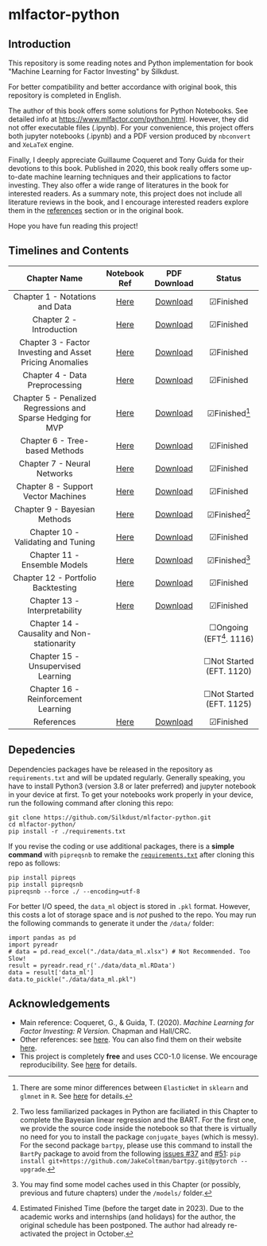 # mlfactor-python

## Introduction
This repository is some reading notes and Python implementation for book "Machine Learning for Factor Investing" by Silkdust.

For better compatibility and better accordance with original book, this repository is completed in English. 

The author of this book offers some solutions for Python Notebooks. See detailed info at https://www.mlfactor.com/python.html. However, they did not offer executable files (.ipynb). For your convenience, this project offers both jupyter notebooks (.ipynb) and a PDF version produced by `nbconvert` and `XeLaTeX` engine.

Finally, I deeply appreciate Guillaume Coqueret and Tony Guida for their devotions to this book. Published in 2020, this book really offers some up-to-date machine learning techniques and their applications to factor investing. They also offer a wide range of literatures in the book for interested readers. As a summary note, this project does not include all literature reviews in the book, and I encourage interested readers explore them in the [references](https://github.com/Silkdust/mlfactor-python/blob/main/REFERENCES.md) section or in the original book.

Hope you have fun reading this project!

## Timelines and Contents
|  Chapter Name  | Notebook Ref | PDF Download | Status |
|  :--:  | :--:  | :--: | :--: |
| Chapter 1 - Notations and Data | [Here](https://github.com/Silkdust/mlfactor-python/blob/main/Chapter1-Notations.ipynb) | [Download](https://github.com/Silkdust/mlfactor-python/raw/main/notes-pdfver/Chapter1-Notations.pdf) | &#9745;Finished |
| Chapter 2 - Introduction | [Here](https://github.com/Silkdust/mlfactor-python/blob/main/Chapter2-Introduction.ipynb) | [Download](https://github.com/Silkdust/mlfactor-python/raw/main/notes-pdfver/Chapter2-Introduction.pdf) | &#9745;Finished |
| Chapter 3 - Factor Investing and Asset Pricing Anomalies | [Here](https://github.com/Silkdust/mlfactor-python/blob/main/Chapter3-Factor%20Investing%20and%20Asset%20Pricing%20Anomalies.ipynb) | [Download](https://github.com/Silkdust/mlfactor-python/raw/main/notes-pdfver/Chapter3-Factor%20Investing%20and%20Asset%20Pricing%20Anomalies.pdf) | &#9745;Finished |
| Chapter 4 - Data Preprocessing | [Here](https://github.com/Silkdust/mlfactor-python/blob/main/Chapter4-Data%20Preprocessing.ipynb) | [Download](https://github.com/Silkdust/mlfactor-python/raw/main/notes-pdfver/Chapter4-Data%20Preprocessing.pdf) | &#9745;Finished |
| Chapter 5 - Penalized Regressions and Sparse Hedging for MVP | [Here](https://github.com/Silkdust/mlfactor-python/blob/main/Chapter5-Penalized%20Regressions%20and%20Sparse%20Hedging%20for%20MVP.ipynb) | [Download](https://github.com/Silkdust/mlfactor-python/raw/main/notes-pdfver/Chapter5-Penalized%20Regressions%20and%20Sparse%20Hedging%20for%20MVP.pdf) | &#9745;Finished[^1] |
| Chapter 6 - Tree-based Methods | [Here](https://github.com/Silkdust/mlfactor-python/blob/main/Chapter6-Tree-based%20Methods.ipynb) | [Download](https://github.com/Silkdust/mlfactor-python/raw/main/notes-pdfver/Chapter6-Tree-based%20Methods.pdf) | &#9745;Finished |
| Chapter 7 - Neural Networks | [Here](https://github.com/Silkdust/mlfactor-python/blob/main/Chapter7-Neural-Networks.ipynb) | [Download](https://github.com/Silkdust/mlfactor-python/raw/main/notes-pdfver/Chapter7-Neural-Networks.pdf) | &#9745;Finished |
| Chapter 8 - Support Vector Machines | [Here](https://github.com/Silkdust/mlfactor-python/blob/main/Chapter8-Support-Vector-Machines.ipynb) | [Download](https://github.com/Silkdust/mlfactor-python/raw/main/notes-pdfver/Chapter8-Support-Vector-Machines.pdf) | &#9745;Finished |
| Chapter 9 - Bayesian Methods | [Here](https://github.com/Silkdust/mlfactor-python/blob/main/Chapter9-Bayesian-Methods.ipynb) | [Download](https://github.com/Silkdust/mlfactor-python/raw/main/notes-pdfver/Chapter9-Bayesian-Methods.pdf) | &#9745;Finished[^2] |
| Chapter 10 - Validating and Tuning | [Here](https://github.com/Silkdust/mlfactor-python/blob/main/Chapter10-Validating-and-Tuning.ipynb) | [Download](https://github.com/Silkdust/mlfactor-python/raw/main/notes-pdfver/Chapter10-Validating-and-Tuning.pdf) | &#9745;Finished |
| Chapter 11 - Ensemble Models | [Here](https://github.com/Silkdust/mlfactor-python/blob/main/Chapter11-Ensemble-Models.ipynb) | [Download](https://github.com/Silkdust/mlfactor-python/raw/main/notes-pdfver/Chapter11-Ensemble-Models.pdf) | &#9745;Finished[^3] |
| Chapter 12 - Portfolio Backtesting | [Here](https://github.com/Silkdust/mlfactor-python/blob/main/Chapter12-Portfolio-Backtesting.ipynb) | [Download](https://github.com/Silkdust/mlfactor-python/raw/main/notes-pdfver/Chapter12-Portfolio-Backtesting.pdf) | &#9745;Finished |
| Chapter 13 - Interpretability | [Here](https://github.com/Silkdust/mlfactor-python/blob/main/Chapter13-Interpretability.ipynb) | [Download](https://github.com/Silkdust/mlfactor-python/raw/main/notes-pdfver/Chapter13-Interpretability.pdf) | &#9745;Finished |
| Chapter 14 - Causality and Non-stationarity | | | &#9744;Ongoing (EFT[^4]. 1116) |
| Chapter 15 - Unsupervised Learning | | | &#9744;Not Started (EFT. 1120) |
| Chapter 16 - Reinforcement Learning | | | &#9744;Not Started (EFT. 1125) |
| References | [Here](https://github.com/Silkdust/mlfactor-python/blob/main/REFERENCES.md) | [Download](https://github.com/Silkdust/mlfactor-python/raw/main/notes-pdfver/References.pdf) | &#9745;Finished |


## Depedencies
Dependencies packages have be released in the repository as `requirements.txt` and will be updated regularly. Generally speaking, you have to install Python3 (version 3.8 or later preferred) and jupyter notebook in your device at first. To get your notebooks work properly in your device, run the following command after cloning this repo:
```
git clone https://github.com/Silkdust/mlfactor-python.git
cd mlfactor-python/
pip install -r ./requirements.txt
```

If you revise the coding or use additional packages, there is a **simple command** with `pipreqsnb` to remake the [`requirements.txt`](https://github.com/Silkdust/mlfactor-python/blob/main/requirements.txt) after cloning this repo as follows:
```
pip install pipreqs
pip install pipreqsnb
pipreqsnb --force ./ --encoding=utf-8
```

For better I/O speed, the `data_ml` object is stored in `.pkl` format. However, this costs a lot of storage space and is *not* pushed to the repo. You may run the following commands to generate it under the `/data/` folder:
```
import pandas as pd
import pyreadr
# data = pd.read_excel("./data/data_ml.xlsx") # Not Recommended. Too Slow!
result = pyreadr.read_r('./data/data_ml.RData')
data = result['data_ml']
data.to_pickle("./data/data_ml.pkl")
```

## Acknowledgements
- Main reference: Coqueret, G., & Guida, T. (2020). *Machine Learning for Factor Investing: R Version.* Chapman and Hall/CRC.
- Other references: see [here](https://github.com/Silkdust/mlfactor-python/blob/main/REFERENCES.md). You can also find them on their website [here](https://www.mlfactor.com/solutions-to-exercises.html#ref-cao2003support).
- This project is completely **free** and uses CC0-1.0 license. We encourage reproducibility. See [here](https://github.com/Silkdust/mlfactor-python/blob/main/LICENSE) for details.

[^1]: There are some minor differences between `ElasticNet` in `sklearn` and `glmnet` in `R`. See [here](https://stats.stackexchange.com/questions/206898/difference-between-elasticnet-in-scikit-learn-python-and-glmnet-in-r) for details.
[^2]: Two less familiarized packages in Python are faciliated in this Chapter to complete the Bayesian linear regression and the BART. For the first one, we provide the source code inside the notebook so that there is virtually no need for you to install the package `conjugate_bayes` (which is messy). 
For the second package `bartpy`, please use this command to install the `BartPy` package to avoid from the following [issues #37](https://github.com/JakeColtman/bartpy/issues/37) and [#51](https://github.com/JakeColtman/bartpy/issues/51): `pip install git+https://github.com/JakeColtman/bartpy.git@pytorch --upgrade`.
[^3]: You may find some model caches used in this Chapter (or possibly, previous and future chapters) under the `/models/` folder.
[^4]: Estimated Finished Time (before the target date in 2023). Due to the academic works and internships (and holidays) for the author, the original schedule has been postponed. The author had already re-activated the project in October.